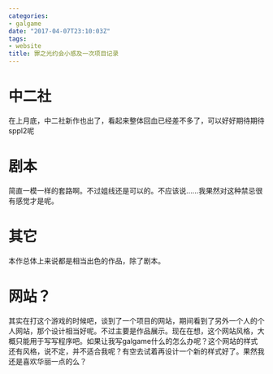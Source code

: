 ```yaml
---
categories:
- galgame
date: "2017-04-07T23:10:03Z"
tags:
- website
title: 罪之光约会小感及一次项目记录
---
```

<!--more-->
# 中二社
在上月底，中二社新作也出了，看起来整体回血已经差不多了，可以好好期待期待sppl2呢

# 剧本
简直一模一样的套路啊。不过姐线还是可以的。不应该说……我果然对这种禁忌很有感觉才是呢。

# 其它
本作总体上来说都是相当出色的作品，除了剧本。

# 网站？
其实在打这个游戏的时候吧，谈到了一个项目的网站，期间看到了另外一个人的个人网站，那个设计相当好呢。不过主要是作品展示。现在在想，这个网站风格，大概只能用于写写程序吧。如果让我写galgame什么的怎么办呢？这个网站的样式还有风格，说不定，并不适合我呢？有空去试着再设计一个新的样式好了。果然我还是喜欢华丽一点的么？
